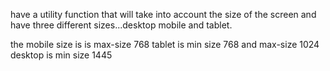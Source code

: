 have a utility function that will take into account the size of the screen and have three different sizes...desktop mobile and tablet.

the mobile size is is max-size 768
tablet is min size 768 and max-size 1024
desktop is min size 1445